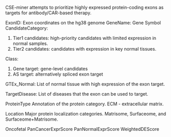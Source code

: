 
CSE-miner attempts to prioritize highly expressed protein-coding exons as targets for antibody/CAR-based therapy.

ExonID: Exon coordinates on the hg38 genome
GeneName: Gene Symbol
CandidateCategory: 
   1. Tier1 candidates: high-priority candidates with limited expression in normal samples.
   2. Tier2 candidates: candidates with expression in key normal tissues.
      
Class: 
   1. Gene target: gene-level candidates
   2. AS target: alternatively spliced exon target
      
GTEx_Normal:
   List of normal tissue with high expression of the exon target.

TargetDisease:
   List of diseases that the exon can be used to target.
   
ProteinType
   Annotation of the protein category. ECM - extracellular matrix. 
   
Location
   Major protein localization categories. Matrisome, Surfaceome, and Surfaceome+Matrisome.
   
Oncofetal
PanCancerExprScore
PanNormalExprScore
WeightedDEScore
